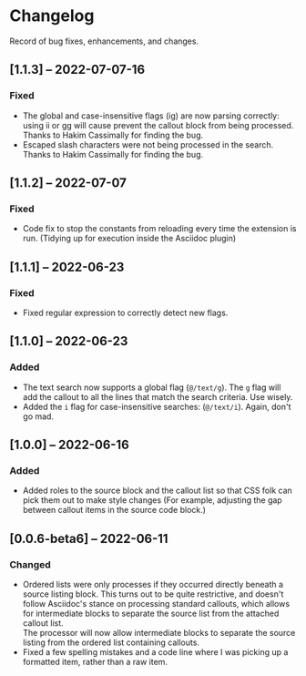 # Changelog

Record of bug fixes, enhancements, and changes.

## [1.1.3] – 2022-07-07-16

### Fixed

- The global and case-insensitive flags (ig) are now parsing correctly: using ii or gg will cause prevent the callout block from being processed. Thanks to Hakim Cassimally for finding the bug.
- Escaped slash characters were not being processed in the search.  Thanks to Hakim Cassimally for finding the bug.

## [1.1.2] – 2022-07-07

### Fixed
- Code fix to stop the constants from reloading every time the extension is run. (Tidying up for execution inside the Asciidoc plugin)

## [1.1.1] – 2022-06-23

### Fixed
- Fixed regular expression to correctly detect new flags.

## [1.1.0] – 2022-06-23

### Added
- The text search now supports a global flag (`@/text/g`). The `g` flag will add the callout to all the lines that match the search criteria. Use wisely.
- Added the `i` flag for case-insensitive searches: (`@/text/i`). Again, don't go mad.

## [1.0.0] – 2022-06-16

### Added
- Added roles to the source block and the callout list so that CSS folk can pick them out to make style changes (For example, adjusting the gap between callout items in the source code block.)

## [0.0.6-beta6] – 2022-06-11

### Changed

- Ordered lists were only processes if they occurred directly beneath a source listing block. This turns out to be quite restrictive, and doesn't follow Asciidoc's stance on processing standard callouts, which allows for intermediate blocks to separate the source list from the attached callout list.\
  The processor will now allow intermediate blocks to separate the source listing from the ordered list containing callouts.
- Fixed  a few spelling mistakes and a code line where I was picking up a formatted item, rather than a raw item.

